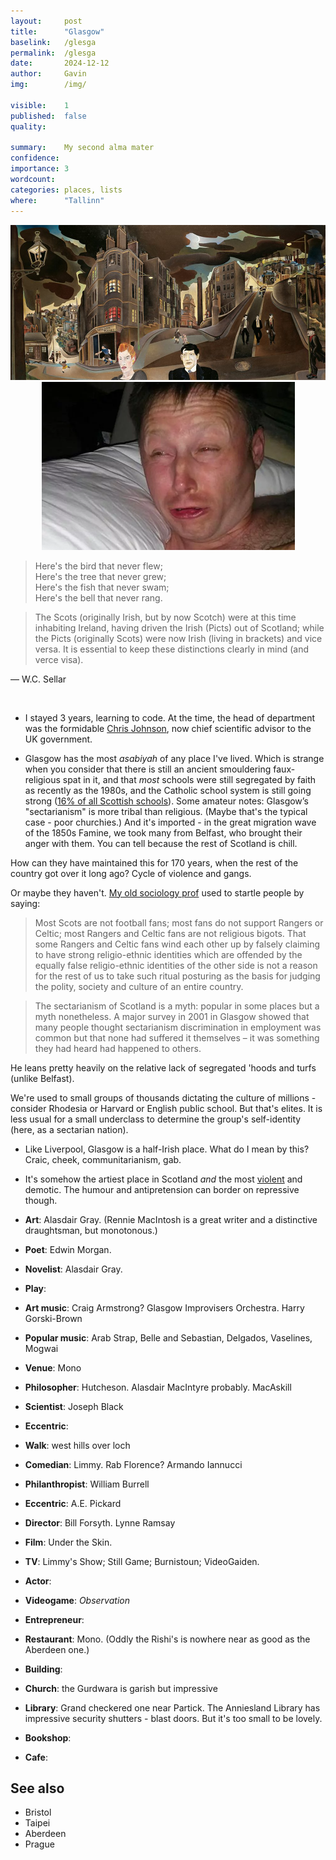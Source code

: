 ```yaml
---
layout:     post
title:      "Glasgow"
baselink:   /glesga
permalink:  /glesga
date:       2024-12-12
author:     Gavin   
img:        /img/

visible:    1
published:  false
quality:    

summary:    My second alma mater
confidence: 
importance: 3
wordcount:  
categories: places, lists
where:      "Tallinn"
---
```


<center>
	<img src="/img/p02fg4m5.jpg" />	
	<img src="/img/limmy.png" />
</center>


> Here's the bird that never flew;<br>Here's the tree that never grew;<br>Here's the fish that never swam;<br>Here's the bell that never rang.

> The Scots (originally Irish, but by now Scotch) were at this time inhabiting Ireland, having driven the Irish (Picts) out of Scotland; while the Picts (originally Scots) were now Irish (living in brackets) and vice versa. It is essential to keep these distinctions clearly in mind (and verce visa).

― W.C. Sellar

<br>

* I stayed 3 years, learning to code. At the time, the head of department was the formidable [Chris Johnson](https://nitter.net/g_leech_/status/1886049453171229174#m), now chief scientific advisor to the UK government.

* Glasgow has the most _asabiyah_ of any place I've lived. Which is strange when you consider that there is still an ancient smouldering faux-religious spat in it, and that _most_ schools were still segregated by faith as recently as the 1980s, and the Catholic school system is still going strong ([16% of all Scottish schools](https://www.gov.scot/publications/foi-202400425708/)). Some amateur notes: Glasgow’s "sectarianism" is more tribal than religious. (Maybe that's the typical case - poor churchies.) And it's imported - in the great migration wave of the 1850s Famine, we took many from Belfast, who brought their anger with them. You can tell because the rest of Scotland is chill. 

How can they have maintained this for 170 years, when the rest of the country got over it long ago? Cycle of violence and gangs.

Or maybe they haven't.
[My old sociology prof](https://www.theguardian.com/commentisfree/belief/2011/apr/24/scotland-sectarianism-research-data) used to startle people by saying: 
> Most Scots are not football fans; most fans do not support Rangers or Celtic; most Rangers and Celtic fans are not religious bigots. That some Rangers and Celtic fans wind each other up by falsely claiming to have strong religio-ethnic identities which are offended by the equally false religio-ethnic identities of the other side is not a reason for the rest of us to take such ritual posturing as the basis for judging the polity, society and culture of an entire country.

> The sectarianism of Scotland is a myth: popular in some places but a myth nonetheless. A major survey in 2001 in Glasgow showed that many people thought sectarianism discrimination in employment was common but that none had suffered it themselves – it was something they had heard had happened to others.

He leans pretty heavily on the relative lack of segregated 'hoods and turfs (unlike Belfast).

We're used to small groups of thousands dictating the culture of millions - consider Rhodesia or Harvard or English public school. But that's elites. It is less usual for a small underclass to determine the group's self-identity (here, as a sectarian nation). 

* Like Liverpool, Glasgow is a half-Irish place. What do I mean by this? Craic, cheek, communitarianism, gab.

* It's somehow the artiest place in Scotland _and_ the most [violent](https://www.gov.scot/publications/homicide-scotland-2023-24/pages/main-findings/#:~:text=Locations%20of%20homicides) and demotic. The humour and antipretension can border on repressive though.



* **Art**: Alasdair Gray. (Rennie MacIntosh is a great writer and a distinctive draughtsman, but monotonous.)

* **Poet**: Edwin Morgan.

* **Novelist**: Alasdair Gray.

* **Play**: 

* **Art music**: Craig Armstrong? Glasgow Improvisers Orchestra. Harry Gorski-Brown

* **Popular music**: Arab Strap, Belle and Sebastian, Delgados, Vaselines, Mogwai

* **Venue**: Mono

* **Philosopher**: Hutcheson. Alasdair MacIntyre probably.  MacAskill

* **Scientist**: Joseph Black

* **Eccentric**: 	

* **Walk**: west hills over loch

* **Comedian**: Limmy. Rab Florence? Armando Iannucci

* **Philanthropist**: William Burrell

* **Eccentric**: A.E. Pickard 

* **Director**: Bill Forsyth. Lynne Ramsay

* **Film**: Under the Skin.

* **TV**: Limmy's Show; Still Game; Burnistoun; VideoGaiden.

* **Actor**: 

* **Videogame**: _Observation_ 

* **Entrepreneur**: 

* **Restaurant**: Mono. (Oddly the Rishi's is nowhere near as good as the Aberdeen one.)

* **Building**: 

* **Church**: the Gurdwara is garish but impressive

* **Library**: Grand checkered one near Partick. The Anniesland Library has impressive security shutters - blast doors. But it's too small to be lovely.

* **Bookshop**: 

* **Cafe**: 


## See also

* Bristol
* Taipei
* Aberdeen
* Prague